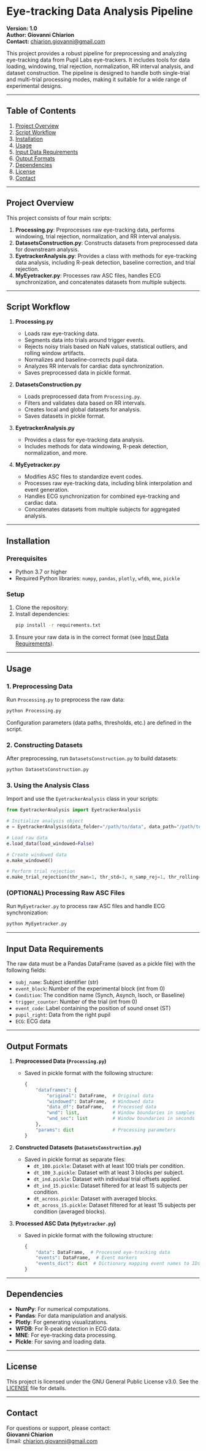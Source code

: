 # Eye-tracking Data Analysis Pipeline  
**Version: 1.0**  
**Author: Giovanni Chiarion**  
**Contact:** chiarion.giovanni@gmail.com  

This project provides a robust pipeline for preprocessing and analyzing eye-tracking data from Pupil Labs eye-trackers. It includes tools for data loading, windowing, trial rejection, normalization, RR interval analysis, and dataset construction. The pipeline is designed to handle both single-trial and multi-trial processing modes, making it suitable for a wide range of experimental designs.

---

## Table of Contents  
1. [Project Overview](#project-overview)  
2. [Script Workflow](#script-workflow)  
3. [Installation](#installation)  
4. [Usage](#usage)  
5. [Input Data Requirements](#input-data-requirements)  
6. [Output Formats](#output-formats)  
7. [Dependencies](#dependencies)  
8. [License](#license)  
9. [Contact](#contact)  

---

## Project Overview  
This project consists of four main scripts:  
1. **Processing.py**: Preprocesses raw eye-tracking data, performs windowing, trial rejection, normalization, and RR interval analysis.  
2. **DatasetsConstruction.py**: Constructs datasets from preprocessed data for downstream analysis.  
3. **EyetrackerAnalysis.py**: Provides a class with methods for eye-tracking data analysis, including R-peak detection, baseline correction, and trial rejection.  
4. **MyEyetracker.py**: Processes raw ASC files, handles ECG synchronization, and concatenates datasets from multiple subjects.  

---

## Script Workflow  
1. **Processing.py**  
   - Loads raw eye-tracking data.  
   - Segments data into trials around trigger events.  
   - Rejects noisy trials based on NaN values, statistical outliers, and rolling window artifacts.  
   - Normalizes and baseline-corrects pupil data.  
   - Analyzes RR intervals for cardiac data synchronization.  
   - Saves preprocessed data in pickle format.  

2. **DatasetsConstruction.py**  
   - Loads preprocessed data from `Processing.py`.  
   - Filters and validates data based on RR intervals.  
   - Creates local and global datasets for analysis.  
   - Saves datasets in pickle format.  

3. **EyetrackerAnalysis.py**  
   - Provides a class for eye-tracking data analysis.  
   - Includes methods for data windowing, R-peak detection, normalization, and more.  

4. **MyEyetracker.py**  
   - Modifies ASC files to standardize event codes.  
   - Processes raw eye-tracking data, including blink interpolation and event generation.  
   - Handles ECG synchronization for combined eye-tracking and cardiac data.  
   - Concatenates datasets from multiple subjects for aggregated analysis.  

---

## Installation  
### Prerequisites  
- Python 3.7 or higher  
- Required Python libraries: `numpy`, `pandas`, `plotly`, `wfdb`, `mne`, `pickle`  

### Setup  
1. Clone the repository:  
2. Install dependencies:  
   ```bash
   pip install -r requirements.txt  
   ```  
3. Ensure your raw data is in the correct format (see [Input Data Requirements](#input-data-requirements)).  

---

## Usage  
### 1. Preprocessing Data  
Run `Processing.py` to preprocess the raw data:  
```bash
python Processing.py  
```  
Configuration parameters (data paths, thresholds, etc.) are defined in the script.  

### 2. Constructing Datasets  
After preprocessing, run `DatasetsConstruction.py` to build datasets:  
```bash
python DatasetsConstruction.py  
```  

### 3. Using the Analysis Class  
Import and use the `EyetrackerAnalysis` class in your scripts:  
```python
from EyetrackerAnalysis import EyetrackerAnalysis  

# Initialize analysis object
e = EyetrackerAnalysis(data_folder="/path/to/data", data_path="/path/to/data.pickle", fs=500)

# Load raw data
e.load_data(load_windowed=False)

# Create windowed data
e.make_windowed()

# Perform trial rejection
e.make_trial_rejection(thr_nan=1, thr_std=3, n_samp_rej=1, thr_rolling=30, rolling_tol=3)
```

### (OPTIONAL) Processing Raw ASC Files  
Run `MyEyetracker.py` to process raw ASC files and handle ECG synchronization:  
```bash
python MyEyetracker.py  
```  

---

## Input Data Requirements  
The raw data must be a Pandas DataFrame (saved as a pickle file) with the following fields:  
- `subj_name`: Subject identifier (str)  
- `event_block`: Number of the experimental block (int from 0)  
- `Condition`: The condition name (Synch, Asynch, Isoch, or Baseline)  
- `trigger_counter`: Number of the trial (int from 0)  
- `event_code`: Label containing the position of sound onset (ST)  
- `pupil_right`: Data from the right pupil  
- `ECG`: ECG data  

---

## Output Formats  
1. **Preprocessed Data (`Processing.py`)**  
   - Saved in pickle format with the following structure:  
     ```python
     {
         "dataframes": {
             "original": DataFrame,  # Original data
             "windowed": DataFrame,  # Windowed data
             "data_df": DataFrame,   # Processed data
             "wnd": list,            # Window boundaries in samples
             "wnd_sec": list         # Window boundaries in seconds
         },
         "params": dict              # Processing parameters
     }
     ```

2. **Constructed Datasets (`DatasetsConstruction.py`)**  
   - Saved in pickle format as separate files:  
     - `dt_100.pickle`: Dataset with at least 100 trials per condition.  
     - `dt_100_3.pickle`: Dataset with at least 3 blocks per subject.  
     - `dt_ind.pickle`: Dataset with individual trial offsets applied.  
     - `dt_ind_15.pickle`: Dataset filtered for at least 15 subjects per condition.  
     - `dt_across.pickle`: Dataset with averaged blocks.  
     - `dt_across_15.pickle`: Dataset filtered for at least 15 subjects per condition (averaged blocks).  

3. **Processed ASC Data (`MyEyetracker.py`)**  
   - Saved in pickle format with the following structure:  
     ```python
     {
         "data": DataFrame,  # Processed eye-tracking data
         "events": DataFrame,  # Event markers
         "events_dict": dict  # Dictionary mapping event names to IDs
     }
     ```

---

## Dependencies  
- **NumPy**: For numerical computations.  
- **Pandas**: For data manipulation and analysis.  
- **Plotly**: For generating visualizations.  
- **WFDB**: For R-peak detection in ECG data.  
- **MNE**: For eye-tracking data processing.  
- **Pickle**: For saving and loading data.  

---

## License  
This project is licensed under the GNU General Public License v3.0. See the [LICENSE](LICENSE) file for details.  

---

## Contact  
For questions or support, please contact:  
**Giovanni Chiarion**  
Email: chiarion.giovanni@gmail.com  
